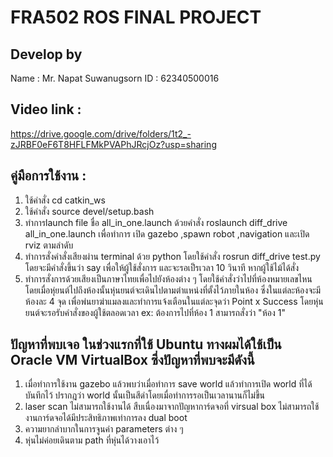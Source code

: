# FRA502 ROS FINAL PROJECT 
## Develop by
Name : Mr. Napat Suwanugsorn
ID : 62340500016
## Video link : 
https://drive.google.com/drive/folders/1t2_-zJRBF0eF6T8HFLFMkPVAPhJRcjOz?usp=sharing
## คู่มือการใช้งาน : 
1. ใช้คำสั่ง cd catkin_ws 
2. ใช้คำสั่ง source devel/setup.bash 
3. ทำการlaunch file ชื่อ all_in_one.launch ด้วยคำสั่ง roslaunch diff_drive all_in_one.launch เพื่อทำการ เปิด gazebo ,spawn robot ,navigation และเปิด rviz ตามลำดับ
4. ทำการสั่งคำสั่งเสียงผ่าน terminal ด้วย python โดยใช้คำสั่ง rosrun diff_drive test.py โดยจะมีคำสั่งขึ้นว่า say เพื่อให้ผู้ใช้สั่งการ และจะรอเป็รเวลา 10 วินาที หากผู้ใช้ไม้ได้สั่ง
5. ทำการสั่งการด้วยเสียงเป็นภาษาไทยเพื่อไปยังห้องต่าง ๆ โดยใช้คำสั่งว่าไปที่ห้องหมายเลขไหน โดยเมื่อหุ่ยนต์ไปถึงห้องนั้นหุ่นยนต์จะเดินไปตามตำแหน่งที่ตั้งไว้ภายในห้อง ซึ่งในแต่ละห้องจะมีห้องละ 4 จุด เพื่อพ่นยาฆ่าแมลงและทำการแจ้งเตือนในแต่ละจุดว่า Point x Success โดยหุ่นยนต์จะรอรับคำสั่งของผู้ใช้ตลอดเวลา ex: ต้องการไปที่ห้อง 1 สามารถสั่งว่า "ห้อง 1"
## ปัญหาที่พบเจอ ในช่วงแรกที่ใช้ Ubuntu ทางผมได้ใช้เป็น Oracle VM VirtualBox ซึ่งปัญหาที่พบจะมีดังนี้
1. เมื่อทำการใช้งาน gazebo แล้วพบว่าเมื่อทำการ save world แล้วทำการเปิด world ที่ได้บันทึกไว้ ปรากฎว่า world นั้นเป็นสีดำโดยเมื่อทำการรอเป็นเวลานานก็ไม่ขึ้น
2. laser scan ไม่สามารถใช้งานได้ สืบเนื่องมาจากปัญหาการ์ดจอที่ virsual box ไม่สามารถใช้งานการ์ดจอได้มีประสิทธิภาพเท่าการลง dual boot
3. ความยากลำบากในการจูนค่า parameters ต่าง ๆ
4. หุ่นไม่ค่อยเดินตาม path ที่หุ่นได้วางเอาไว้
